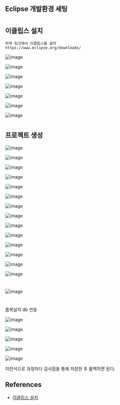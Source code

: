 ## Eclipse 개발환경 세팅
#

## 이클립스 설치

```
아래 링크에서 이클립스를 설치
https://www.eclipse.org/downloads/

```

![image](https://user-images.githubusercontent.com/61821641/166391067-f72bde14-b541-48b3-b862-172850651458.png)

![image](https://user-images.githubusercontent.com/61821641/166391146-a71907cd-0cfc-455b-88a9-7c0bd0581dd7.png)

![image](https://user-images.githubusercontent.com/61821641/166391267-e193f273-3b2b-4f18-ab2e-e8a35eeda589.png)

![image](https://user-images.githubusercontent.com/61821641/166391480-2e639ebe-eaf8-4430-823c-7c5435afc5ff.png)

![image](https://user-images.githubusercontent.com/61821641/166391508-df1ee0e3-c129-4367-9a0b-bf52c6b3bff2.png)

![image](https://user-images.githubusercontent.com/61821641/166391677-577e589c-ebe5-4fe1-855a-fbbd8a1f2bc6.png)

![image](https://user-images.githubusercontent.com/61821641/166392726-053fa080-c51c-4663-8ca2-78668a3758e3.png)

#
## 프로젝트 생성


![image](https://user-images.githubusercontent.com/61821641/166399467-5b80733e-c134-4325-95c7-d0076b13a30a.png)

![image](https://user-images.githubusercontent.com/61821641/166399509-168dc086-c497-41d1-b09b-e039f8d25342.png)

![image](https://user-images.githubusercontent.com/61821641/166399556-ee13c38b-b955-4a45-a570-e4dd1445b83e.png)

![image](https://user-images.githubusercontent.com/61821641/166399648-12e8d216-dc84-4af6-8777-71d1630aae77.png)

![image](https://user-images.githubusercontent.com/61821641/166399730-801cf0a6-6378-404e-8ff8-e303030a1628.png)

![image](https://user-images.githubusercontent.com/61821641/166399695-b772c8df-749a-4cff-a0e2-4ee500017100.png)

![image](https://user-images.githubusercontent.com/61821641/166399842-31ae1751-336c-4342-90c8-745e679b758b.png)

![image](https://user-images.githubusercontent.com/61821641/166399921-1f4e1698-a99a-444e-b693-28b4be273535.png)

![image](https://user-images.githubusercontent.com/61821641/166399962-a2597407-488c-4a8b-b3d4-9d256221cab3.png)

![image](https://user-images.githubusercontent.com/61821641/166400259-32c912f2-fe17-4095-9dce-d6ac366782b2.png)

![image](https://user-images.githubusercontent.com/61821641/166400310-a9710f6c-741d-4926-8d6d-cca47fc025cd.png)

![image](https://user-images.githubusercontent.com/61821641/166400332-32426514-5cf2-4fdc-9a37-ee8b5ead6634.png)

![image](https://user-images.githubusercontent.com/61821641/166400350-92119d37-7a16-49d2-a12c-26eb944d8d2a.png)

![image](https://user-images.githubusercontent.com/61821641/166400401-9454a678-f3eb-4dd1-a51e-c2153a41abef.png)

#

![image](https://user-images.githubusercontent.com/61821641/166422183-ce85d593-e4ad-4e10-9890-43eada16f1fc.png)

#

롬복설치 db 연동

![image](https://user-images.githubusercontent.com/61821641/166625464-b00cb0bb-e2f0-4054-9df7-893abcbeb763.png)

![image](https://user-images.githubusercontent.com/61821641/166625537-e293c896-1597-4ad5-9798-858c464c54d6.png)

![image](https://user-images.githubusercontent.com/61821641/166625779-a6c334c7-7418-43b9-b4d8-5da70e8775fd.png)

![image](https://user-images.githubusercontent.com/61821641/166625848-6dc83bd7-dc69-45c4-b202-721e590d422a.png)

![image](https://user-images.githubusercontent.com/61821641/166626831-7ea76d4e-545c-489e-b284-3054446dde7f.png)

이런식으로 과정마다 검사점을 통해 저장한 후 롤백하면 된다.
## References
- [이클립스 설치](https://kitty-geno.tistory.com/120)
